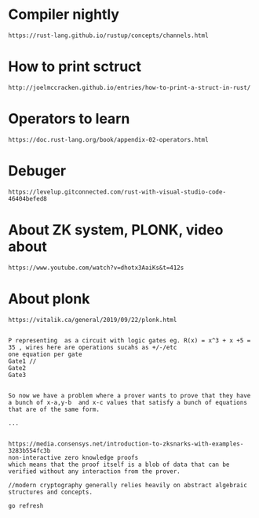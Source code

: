 
# Compiler nightly
```
https://rust-lang.github.io/rustup/concepts/channels.html

```

# How to print sctruct 
```
http://joelmccracken.github.io/entries/how-to-print-a-struct-in-rust/

```


# Operators to learn
```
https://doc.rust-lang.org/book/appendix-02-operators.html

```

# Debuger
```
https://levelup.gitconnected.com/rust-with-visual-studio-code-46404befed8
```

# About ZK system, PLONK, video about 

```
https://www.youtube.com/watch?v=dhotx3AaiKs&t=412s
```

# About plonk

```
https://vitalik.ca/general/2019/09/22/plonk.html


P representing  as a circuit with logic gates eg. R(x) = x^3 + x +5 = 35 , wires here are operations sucahs as +/-/etc 
one equation per gate
Gate1 //  
Gate2
Gate3


So now we have a problem where a prover wants to prove that they have a bunch of x-a,y-b  and x-c values that satisfy a bunch of equations that are of the same form. 

...


https://media.consensys.net/introduction-to-zksnarks-with-examples-3283b554fc3b
non-interactive zero knowledge proofs
which means that the proof itself is a blob of data that can be verified without any interaction from the prover.

//modern cryptography generally relies heavily on abstract algebraic structures and concepts.

go refresh
```




